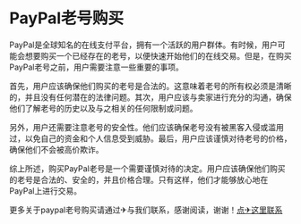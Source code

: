 # PayPal老号购买

PayPal是全球知名的在线支付平台，拥有一个活跃的用户群体。有时候，用户可能会想要购买一个已经存在的老号，以便快速开始他们的在线交易。但是，在购买PayPal老号之前，用户需要注意一些重要的事项。

首先，用户应该确保他们购买的老号是合法的。这意味着老号的所有权必须是清晰的，并且没有任何潜在的法律问题。其次，用户应该与卖家进行充分的沟通，确保他们了解老号的历史以及与之相关的任何限制或问题。

另外，用户还需要注意老号的安全性。他们应该确保老号没有被黑客入侵或滥用过，以免自己的资金和个人信息受到威胁。最后，用户应该谨慎对待老号的价格，确保他们不会被高价欺诈。

综上所述，购买PayPal老号是一个需要谨慎对待的决定。用户应该确保他们购买的老号是合法的、安全的，并且价格合理。只有这样，他们才能够放心地在PayPal上进行交易。

更多关于paypal老号购买请通过✈与我们联系，感谢阅读，谢谢！[点✈这里联系](https://t.me/jsksbsjsjp)